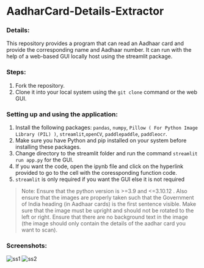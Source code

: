 # AadharCard-Details-Extractor

### Details:
This repository provides a program that can read an Aadhaar card and provide the corresponding name and Aadhaar number. It can run with the help of a web-based GUI locally host using the streamlit package.
### Steps:
1. Fork the repository.
2. Clone it into your local system using the `git clone` command or the web GUI. 
### Setting up and using the application:
1. Install the following packages: `pandas`, `numpy`, `Pillow ( For Python Image Library (PIL) )`, `streamlit`,`openCV`, `paddlepaddle`, `paddleocr`.
2. Make sure you have Python and pip installed on your system before installing these packages.
3. Change directory to the streamlit folder and run the command
   `streamlit run app.py`
for the GUI.
4. If you want the code, open the ipynb file and click on the hyperlink provided to go to the cell with the coressponding function code.
5. `streamlit` is only required if you want the GUI else it is not required

> Note: Ensure that the python version is >=3.9 and <=3.10.12 . Also ensure that the images are properly taken such that the Government of India heading (in Aadhaar cards) is the first sentence visible.
> Make sure that the image must be upright and should not be rotated to the left or right.
> Ensure that there are no background text in the image (the image should only contain the details of the aadhar card you want to scan).

### Screenshots:


![ss1](https://github.com/alanlukee/AadharCard-Details-Extractor/assets/73834506/1d88104b-ac01-480e-8547-ece32281e644)
![ss2](https://github.com/alanlukee/AadharCard-Details-Extractor/assets/73834506/702778ac-3358-4366-9641-3f745a8e36f7)
